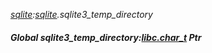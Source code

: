 _[sqlite](../../modules/sqlite/sqlite-module.md):[sqlite](../../modules/sqlite/sqlite-module.md).sqlite3\_temp\_directory_
##### Global sqlite3\_temp\_directory:[libc.char_t](../../modules/libc/libc-char_t.md) Ptr
